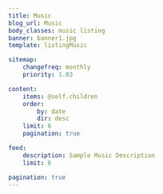 ```yaml
---
title: Music
blog_url: Music
body_classes: music listing
banner: banner1.jpg
template: listingMusic

sitemap:
    changefreq: monthly
    priority: 1.03

content:
    items: @self.children
    order:
        by: date
        dir: desc
    limit: 6
    pagination: true

feed:
    description: Sample Music Description
    limit: 6

pagination: true
---
```

